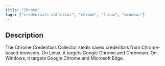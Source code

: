 ```yaml
---
title: "Chrome"
tags: ["credentials collector", "chrome", "linux", "windows"]
---
```


## Description

The Chrome Credentials Collector steals saved credentials from Chrome-based browsers.
On Linux, it targets Google Chrome and Chromium. On Windows, it targets Google Chrome
and Microsoft Edge.
